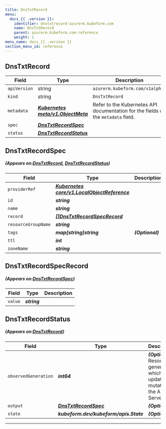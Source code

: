 ```yaml
---
title: DnsTxtRecord
menu:
  docs_{{ .version }}:
    identifier: dnstxtrecord-azurerm.kubeform.com
    name: DnsTxtRecord
    parent: azurerm.kubeform.com-reference
    weight: 1
menu_name: docs_{{ .version }}
section_menu_id: reference
---
```


## DnsTxtRecord
| Field | Type | Description |
| ------ | ----- | ----------- |
| `apiVersion` | string | `azurerm.kubeform.com/v1alpha1` |
|    `kind` | string | `DnsTxtRecord` |
| `metadata` | ***[Kubernetes meta/v1.ObjectMeta](https://kubernetes.io/docs/reference/generated/kubernetes-api/v1.13/#objectmeta-v1-meta)***|Refer to the Kubernetes API documentation for the fields of the `metadata` field.|
| `spec` | ***[DnsTxtRecordSpec](#DnsTxtRecordSpec)***||
| `status` | ***[DnsTxtRecordStatus](#DnsTxtRecordStatus)***||
## DnsTxtRecordSpec
##### (Appears on:[DnsTxtRecord](#DnsTxtRecord), [DnsTxtRecordStatus](#DnsTxtRecordStatus))
| Field | Type | Description |
| ------ | ----- | ----------- |
| `providerRef` | ***[Kubernetes core/v1.LocalObjectReference](https://kubernetes.io/docs/reference/generated/kubernetes-api/v1.13/#localobjectreference-v1-core)***||
| `id` | ***string***||
| `name` | ***string***||
| `record` | ***[[]DnsTxtRecordSpecRecord](#DnsTxtRecordSpecRecord)***||
| `resourceGroupName` | ***string***||
| `tags` | ***map[string]string***| ***(Optional)*** |
| `ttl` | ***int***||
| `zoneName` | ***string***||
## DnsTxtRecordSpecRecord
##### (Appears on:[DnsTxtRecordSpec](#DnsTxtRecordSpec))
| Field | Type | Description |
| ------ | ----- | ----------- |
| `value` | ***string***||
## DnsTxtRecordStatus
##### (Appears on:[DnsTxtRecord](#DnsTxtRecord))
| Field | Type | Description |
| ------ | ----- | ----------- |
| `observedGeneration` | ***int64***| ***(Optional)*** Resource generation, which is updated on mutation by the API Server.|
| `output` | ***[DnsTxtRecordSpec](#DnsTxtRecordSpec)***| ***(Optional)*** |
| `state` | ***kubeform.dev/kubeform/apis.State***| ***(Optional)*** |
---
